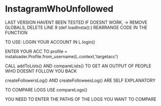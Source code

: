 # InstagramWhoUnfollowed
LAST VERSION HAVENT BEEN TESTED
IF DOESNT WORK, -> REMOVE GLOBALS, DELETE LINE 9 (def loadInsta():) REARRANGE CODE IN THE FUNCTION

TO USE:
LOGIN YOUR ACCOUNT IN L.login()

ENTER YOUR ACC TO profile = instaloader.Profile.from_username(L.context,'targetacc')

CALL addToLists() AND compareLists() TO GET AN OUTPUT OF PEOPLE WHO DOESNT FOLLOW YOU BACK

createFollowersLog() AND createFolloweesLog() ARE SELF EXPLANATORY

TO COMPARE LOGS USE compareLogs()

YOU NEED TO ENTER THE PATHS OF THE LOGS YOU WANT TO COMPARE
